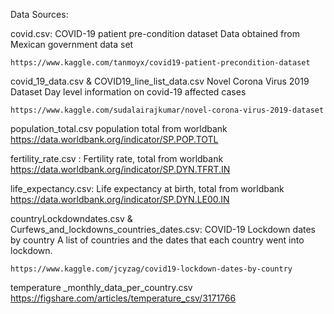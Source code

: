 Data Sources:

covid.csv:
  COVID-19 patient pre-condition dataset
  Data obtained from Mexican government data set 

    https://www.kaggle.com/tanmoyx/covid19-patient-precondition-dataset


covid_19_data.csv & COVID19_line_list_data.csv
  Novel Corona Virus 2019 Dataset
  Day level information on covid-19 affected cases

    https://www.kaggle.com/sudalairajkumar/novel-corona-virus-2019-dataset
  
 population_total.csv
   population total from worldbank 
     https://data.worldbank.org/indicator/SP.POP.TOTL
   
 fertility_rate.csv : 
   Fertility rate, total from worldbank 
     https://data.worldbank.org/indicator/SP.DYN.TFRT.IN
    
life_expectancy.csv:
  Life expectancy at birth, total from worldbank 
    https://data.worldbank.org/indicator/SP.DYN.LE00.IN
    
    
 countryLockdowndates.csv & Curfews_and_lockdowns_countries_dates.csv:
  COVID-19 Lockdown dates by country
  A list of countries and the dates that each country went into lockdown.
    
    https://www.kaggle.com/jcyzag/covid19-lockdown-dates-by-country

temperature _monthly_data_per_country.csv
  https://figshare.com/articles/temperature_csv/3171766
  
